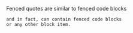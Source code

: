 >>>
Fenced quotes are similar to fenced code blocks
```
and in fact, can contain fenced code blocks
or any other block item.
```
>>>